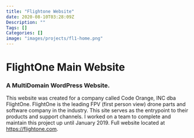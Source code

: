 ```yaml
---
title: "Flightone Website"
date: 2020-08-10T03:28:09Z
Description: ""
Tags: []
Categories: []
image: "images/projects/fl1-home.png"
---
```


# FlightOne Main Website

### A MultiDomain WordPress Website.
This website was created for a company called Code Orange, INC dba FlightOne. FlightOne is the leading FPV (first person view) drone parts and software company in the industry. This site serves as the entrypoint to their products and support channels. I worked on a team to complete and maintain this project up until January 2019. Full website located at https://flightone.com.